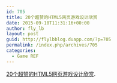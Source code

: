 ```yaml
---
id: 705
title: 20个超赞的HTML5网页游戏设计欣赏
date: 2015-09-10T11:31:16+00:00
author: fly_lb
layout: post
guid: http://flylbblog.duapp.com/?p=705
permalink: /index.php/archives/705
categories:
  - Game REF
---
```

[20个超赞的HTML5网页游戏设计欣赏](http://sc.chinaz.com/info/130924436902.htm).